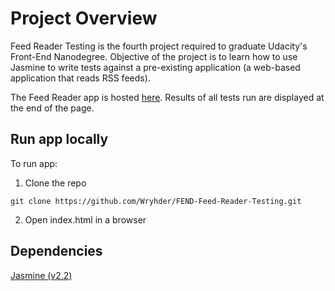 # Project Overview

Feed Reader Testing is the fourth project required to graduate Udacity's Front-End Nanodegree.
Objective of the project is to learn how to use Jasmine to write tests against a pre-existing application (a web-based application that reads RSS feeds).

The Feed Reader app is hosted [here]().
Results of all tests run are displayed at the end of the page.

## Run app locally
To run app:
1. Clone the repo
```
git clone https://github.com/Wryhder/FEND-Feed-Reader-Testing.git
```
2. Open index.html in a browser

## Dependencies

[Jasmine (v2.2)]()